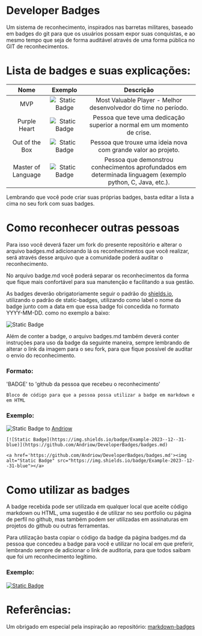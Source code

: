 # Developer Badges
Um sistema de reconhecimento, inspirados nas barretas militares, baseado em badges do git para que os usuários possam expor suas conquistas, e ao mesmo tempo que seja de forma auditável através de uma forma pública no GIT de reconhecimentos. 

# Lista de badges e suas explicações:
Nome | Exemplo | Descrição
:---:|:-------:|:--------:
MVP | ![Static Badge](https://img.shields.io/badge/MVP-2023--12--31-blue) | Most Valuable Player - Melhor desenvolvedor do time no período.
Purple Heart | ![Static Badge](https://img.shields.io/badge/PH-2023--12--31-8A2BE2) | Pessoa que teve uma dedicação superior a normal em um momento de crise.
Out of the Box | ![Static Badge](https://img.shields.io/badge/Out_of_the_Box-2023--12--31-orange) | Pessoa que trouxe uma ideia nova com grande valor ao projeto.
Master of Language | ![Static Badge](https://img.shields.io/badge/Master_of_Python-2023--12--31-3670A0?logo=python&logoColor=ffdd54) | Pessoa que demonstrou conhecimentos aprofundados em determinada linguagem (exemplo python, C, Java, etc.).

Lembrando que você pode criar suas próprias badges, basta editar a lista a cima no seu fork com suas badges. 

# Como reconhecer outras pessoas
Para isso você deverá fazer um fork do presente repositório e alterar o arquivo badges.md adicionando lá os reconhecimentos que você realizar, será através desse arquivo que a comunidade poderá auditar o reconhecimento. 

No arquivo badge.md você poderá separar os reconhecimentos da forma que fique mais confortável para sua manutenção e facilitando a sua gestão. 

As badges deverão obrigatoriamente seguir o padrão do [shields.io](https://shields.io/badges/static-badge), utilizando o padrão de static-badges, utilizando como label o nome da badge junto com a data em que essa badge foi concedida no formato YYYY-MM-DD. como no exemplo a baixo:

![Static Badge](https://img.shields.io/badge/Example-2023--12--31-blue)

Além de conter a badge, o arquivo badges.md também deverá conter instruções para uso da badge da seguinte maneira, sempre lembrando de alterar o link da imagem para o seu fork, para que fique possível de auditar o envio do reconhecimento.

### Formato:
'BADGE' to 'github da pessoa que recebeu o reconhecimento'
````
Bloco de código para que a pessoa possa utilizar a badge em markdown e em HTML
````

### Exemplo: 
![Static Badge](https://img.shields.io/badge/Example-2023--12--31-blue) to [Andriow](https://github.com/Andriow) 
````
[![Static Badge](https://img.shields.io/badge/Example-2023--12--31-blue)](https://github.com/Andriow/DeveloperBadges/badges.md)

<a href='https://github.com/Andriow/DeveloperBadges/badges.md'><img alt="Static Badge" src="https://img.shields.io/badge/Example-2023--12--31-blue"></a>
````
# Como utilizar as badges
A badge recebida pode ser utilizada em qualquer local que aceite código markdown ou HTML, uma sugestão é de utilizar no seu portfolio ou página de perfil no github, mas também podem ser utilizadas em assinaturas em projetos do github ou outras ferramentas.

Para utilização basta copiar o código da badge da página badges.md da pessoa que concedeu a badge para você e utilizar no local em que preferir, lembrando sempre de adicionar o link de auditoria, para que todos saibam que foi um reconhecimento legítimo.

### Exemplo: 
[![Static Badge](https://img.shields.io/badge/Example-2023--12--31-blue)](https://github.com/Andriow/DeveloperBadges/badges.md)

# Referências:
Um obrigado em especial pela inspiração ao repositório: [markdown-badges](https://github.com/Ileriayo/markdown-badges)
